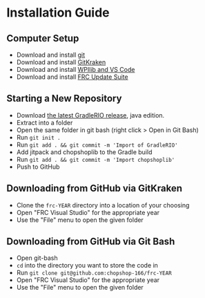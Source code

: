 Installation Guide
==================

Computer Setup
--------------

- Download and install [git](https://git-scm.com)
- Download and install [GitKraken](https://www.gitkraken.com)
- Download and install [WPIlib and VS Code](https://github.com/wpilibsuite/allwpilib/releases)
- Download and install [FRC Update Suite](http://www.ni.com/en-us/support/downloads/drivers/download.frc-game-tools.html#333285)

Starting a New Repository
-------------------------

- Download [the latest GradleRIO release](https://github.com/wpilibsuite/GradleRIO/releases), java edition.
- Extract into a folder
- Open the same folder in git bash (right click > Open in Git Bash)
- Run `git init .`
- Run `git add . && git commit -m 'Import of GradleRIO'`
- Add jitpack and chopshoplib to the Gradle build
- Run `git add . && git commit -m 'Import chopshoplib'`
- Push to GitHub

Downloading from GitHub via GitKraken
-------------------------------------

- Clone the `frc-YEAR` directory into a location of your choosing
- Open "FRC Visual Studio" for the appropriate year
- Use the "File" menu to open the given folder

Downloading from GitHub via Git Bash
------------------------------------

- Open git-bash
- `cd` into the directory you want to store the code in
- Run `git clone git@github.com:chopshop-166/frc-YEAR`
- Open "FRC Visual Studio" for the appropriate year
- Use the "File" menu to open the given folder


